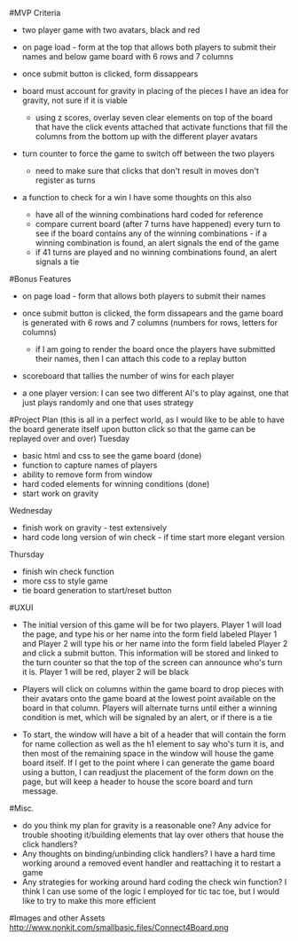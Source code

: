 #MVP Criteria

- two player game with two avatars, black and red 

- on page load - form at the top that allows both players to submit their names and below game board with 6 rows and 7 columns
- once submit button is clicked, form dissappears 

- board must account for gravity in placing of the pieces
  I have an idea for gravity, not sure if it is viable
  - using z scores, overlay seven clear elements on top of the board that have the click events attached that activate functions that fill the columns from the bottom up with the different player avatars

- turn counter to force the game to switch off between the two players
  - need to make sure that clicks that don't result in moves don't register as turns

- a function to check for a win
  I have some thoughts on this also
  - have all of the winning combinations hard coded for reference
  - compare current board (after 7 turns have happened) every turn to see if the board contains any of the winning combinations - if a winning combination is found, an alert signals the end of the game
  - if 41 turns are played and no winning combinations found, an alert signals a tie

#Bonus Features
- on page load - form that allows both players to submit their names

- once submit button is clicked, the form dissapears and the game board is generated with 6 rows and 7 columns (numbers for rows, letters for columns)
  - if I am going to render the board once the players have submitted their names, then I can attach this code to a replay button

- scoreboard that tallies the number of wins for each player

- a one player version: I can see two different AI's to play against, one that just plays randomly and one that uses strategy

#Project Plan
(this is all in a perfect world, as I would like to be able to have the board generate itself upon button click so that the game can be replayed over and over)
Tuesday
- basic html and css to see the game board (done)
- function to capture names of players
- ability to remove form from window
- hard coded elements for winning conditions (done)
- start work on gravity

Wednesday
- finish work on gravity - test extensively
- hard code long version of win check - if time start more elegant version

Thursday
- finish win check function
- more css to style game
- tie board generation to start/reset button

#UXUI
- The initial version of this game will be for two players. Player 1 will load the page, and type his or her name into the form field labeled Player 1 and Player 2 will type his or her name into the form field labeled Player 2 and click a submit button. This information will be stored and linked to the turn counter so that the top of the screen can announce who's turn it is. Player 1 will be red, player 2 will be black
- Players will click on columns within the game board to drop pieces with their avatars onto the game board at the lowest point available on the board in that column. Players will alternate turns until either a winning condition is met, which will be signaled by an alert, or if there is a tie

- To start, the window will have a bit of a header that will contain the form for name collection as well as the h1 element to say who's turn it is, and then most of the remaining space in the window will house the game board itself. If I get to the point where I can generate the game board using a button, I can readjust the placement of the form down on the page, but will keep a header to house the score board and turn message.

#Misc.
- do you think my plan for gravity is a reasonable one? Any advice for trouble shooting it/building elements that lay over others that house the click handlers?
- Any thoughts on binding/unbinding click handlers? I have a hard time working around a removed event handler and reattaching it to restart a game
- Any strategies for working around hard coding the check win function? I think I can use some of the logic I employed for tic tac toe, but I would like to try to make this more efficient

#Images and other Assets
http://www.nonkit.com/smallbasic.files/Connect4Board.png
